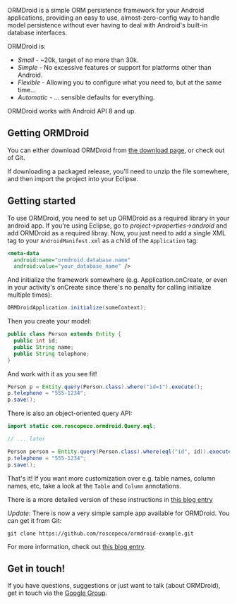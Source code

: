 ORMDroid is a simple ORM persistence framework for your Android applications, providing an easy to use, almost-zero-config way to handle model persistence without ever having to deal with Android's built-in database interfaces.

ORMDroid is:

* *Small* - ~20k, target of no more than 30k.
* *Simple* - No excessive features or support for platforms other than Android.
* *Flexible* - Allowing you to configure what you need to, but at the same time...
* *Automatic* - ... sensible defaults for everything.

ORMDroid works with Android API 8 and up.

Getting ORMDroid
----------------

You can either download ORMDroid from [the download page](https://github.com/roscopeco/ormdroid/releases), or check out of Git.

If downloading a packaged release, you'll need to unzip the file somewhere, and then import the project into your Eclipse. 

Getting started
---------------

To use ORMDroid, you need to set up ORMDroid as a required library in your android app. If you're using Eclipse, go to _project->properties->android_ and add ORMDroid as a required libray. Now, you just need to add a single XML tag to your `AndroidManifest.xml` as a child of the `Application` tag:  

```xml
<meta-data
  android:name="ormdroid.database.name"
  android:value="your_database_name" />
```

And initialize the framework somewhere (e.g. Application.onCreate, or even in your activity's onCreate since there's no penalty for calling initialize multiple times):

```java
ORMDroidApplication.initialize(someContext);
```

Then you create your model:

```java
public class Person extends Entity {
  public int id;
  public String name;
  public String telephone;
}
```

And work with it as you see fit!

```java
Person p = Entity.query(Person.class).where("id=1").execute();
p.telephone = "555-1234";
p.save();
```

There is also an object-oriented query API:

```java
import static com.roscopeco.ormdroid.Query.eql;

// ... later

Person person = Entity.query(Person.class).where(eql("id", id)).execute();
p.telephone = "555-1234";
p.save();
```      

That's it! If you want more customization over e.g. table names, column names, etc, take a look at the `Table` and `Column` annotations.

There is a more detailed version of these instructions in [this blog entry](http://roscopeco.wordpress.com/2012/08/05/ormdroid-on-google-code/)

*Update*: There is now a very simple sample app available for ORMDroid. You can get it from Git:

```
git clone https://github.com/roscopeco/ormdroid-example.git
```

For more information, check out [this blog entry](http://roscopeco.com/2012/08/23/ormdroid-bugfixes-sample-app-happiness/).

Get in touch!
-------------

If you have questions, suggestions or just want to talk (about ORMDroid), get in touch via the [Google Group](https://groups.google.com/forum/#!forum/ormdroid-discuss).

